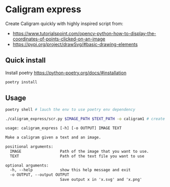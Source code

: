 # Caligram express

Create Caligram quickly with highly inspired script from:

- <https://www.tutorialspoint.com/opencv-python-how-to-display-the-coordinates-of-points-clicked-on-an-image>
- <https://pypi.org/project/drawSvg/#basic-drawing-elements>

## Quick install

Install poetry <https://python-poetry.org/docs/#installation>

```sh
poetry install
```

## Usage

```sh
poetry shell # lauch the env to use poetry env dependency

./caligram_express/scr.py $IMAGE_PATH $TEXT_PATH -o caligram1 # create ./caligram1.png and ./caligram1.svg
```

```txt
usage: caligram_express [-h] [-o OUTPUT] IMAGE TEXT

Make a caligram given a text and an image.

positional arguments:
  IMAGE                 Path of the image that you want to use.
  TEXT                  Path of the text file you want to use

optional arguments:
  -h, --help            show this help message and exit
  -o OUTPUT, --output OUTPUT
                        Save output x in 'x.svg' and 'x.png'
```

